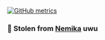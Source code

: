 [![GitHub metrics](https://metrics.lecoq.io/CoalByte?languages=1&isocalendar=1&followup=1)](https://github.com/lowlighter/metrics)

### 🥕 Stolen from [Nemika](https://github.com/Nemika-Haj) uwu 
